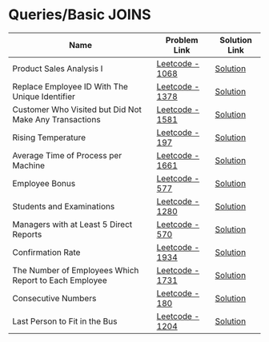 # Queries/Basic JOINS


| Name       | Problem Link                       | Solution Link                     |
|--------------------|------------------------------------|-----------------------------------|
| Product Sales Analysis I         | [Leetcode - 1068](https://leetcode.com/problems/product-sales-analysis-i/description/)                | [Solution](https://github.com/moinhameed27/Database/blob/main/Queries/JOINS/Product%20Sales%20Analysis%20I.sql)              |
| Replace Employee ID With The Unique Identifier         | [Leetcode - 1378](https://leetcode.com/problems/replace-employee-id-with-the-unique-identifier/description/)                | [Solution](https://github.com/moinhameed27/Database/blob/main/Queries/JOINS/Replace%20Employee%20ID%20With%20The%20Unique%20Identifier.sql)              |
| Customer Who Visited but Did Not Make Any Transactions         | [Leetcode - 1581](https://leetcode.com/problems/customer-who-visited-but-did-not-make-any-transactions/description/)                | [Solution](https://github.com/moinhameed27/Database/blob/main/Queries/JOINS/Customer%20Who%20Visited%20but%20Did%20Not%20Make%20Any%20Transactions.sql)              |
| Rising Temperature         | [Leetcode - 197](https://leetcode.com/problems/rising-temperature/description/)                | [Solution](https://github.com/moinhameed27/Database/blob/main/Queries/JOINS/Rising%20Temperature.sql)              |
| Average Time of Process per Machine         | [Leetcode - 1661](https://leetcode.com/problems/average-time-of-process-per-machine/description/)                | [Solution](https://github.com/moinhameed27/Database/blob/main/Queries/JOINS/Average%20Time%20of%20Process%20per%20Machine.sql)              |
| Employee Bonus         | [Leetcode - 577](https://leetcode.com/problems/employee-bonus/description/)                | [Solution](https://github.com/moinhameed27/Database/blob/main/Queries/JOINS/Employee%20Bonus.sql)              |
| Students and Examinations         | [Leetcode - 1280](https://leetcode.com/problems/students-and-examinations/description/)                | [Solution](https://github.com/moinhameed27/Database/blob/main/Queries/JOINS/Students%20and%20Examinations.sql)              |
| Managers with at Least 5 Direct Reports         | [Leetcode - 570](https://leetcode.com/problems/managers-with-at-least-5-direct-reports/description/)                | [Solution](https://github.com/moinhameed27/Database/blob/main/Queries/JOINS/Managers%20with%20at%20Least%205%20Direct%20Reports.sql)              |
| Confirmation Rate         | [Leetcode - 1934](https://leetcode.com/problems/confirmation-rate/description/)                | [Solution](https://github.com/moinhameed27/Database/blob/main/Queries/JOINS/Confirmation%20Rate.sql)              |
| The Number of Employees Which Report to Each Employee         | [Leetcode - 1731](https://leetcode.com/problems/the-number-of-employees-which-report-to-each-employee/description/)                | [Solution](https://github.com/moinhameed27/Database/blob/main/Queries/JOINS/The%20Number%20of%20Employees%20Which%20Report%20to%20Each%20Employee.sql)              | 
| Consecutive Numbers         | [Leetcode - 180](https://leetcode.com/problems/consecutive-numbers/description/)                | [Solution](https://github.com/moinhameed27/Database/blob/main/Queries/JOINS/Consecutive%20Numbers.sql)              |
| Last Person to Fit in the Bus         | [Leetcode - 1204](https://leetcode.com/problems/last-person-to-fit-in-the-bus/description/)                | [Solution](https://github.com/moinhameed27/Database/blob/main/Queries/JOINS/Last%20Person%20to%20Fit%20in%20the%20Bus.sql)              |
